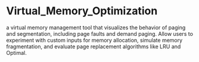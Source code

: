# Virtual_Memory_Optimization
a virtual memory management tool that visualizes the behavior of  paging and segmentation, including page faults and demand paging. Allow users to  experiment with custom inputs for memory allocation, simulate memory fragmentation,  and evaluate page replacement algorithms like LRU and Optimal.
 
